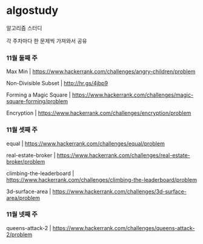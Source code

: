 # algostudy

알고리즘 스터디

각 주차마다 한 문제씩 가져와서 공유

### 11월 둘째 주

Max Min | https://www.hackerrank.com/challenges/angry-children/problem

Non-Divisible Subset | http://hr.gs/4jbp9

Forming a Magic Square | https://www.hackerrank.com/challenges/magic-square-forming/problem

Encryption | https://www.hackerrank.com/challenges/encryption/problem

### 11월 셋째 주

equal | https://www.hackerrank.com/challenges/equal/problem

real-estate-broker | https://www.hackerrank.com/challenges/real-estate-broker/problem

climbing-the-leaderboard | https://www.hackerrank.com/challenges/climbing-the-leaderboard/problem

3d-surface-area | https://www.hackerrank.com/challenges/3d-surface-area/problem

### 11월 넷째 주

queens-attack-2 | https://www.hackerrank.com/challenges/queens-attack-2/problem
